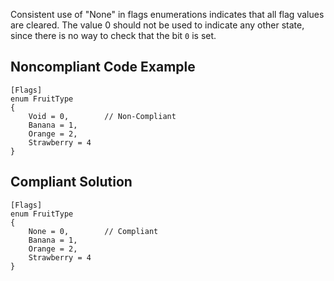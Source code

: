 Consistent use of "None" in flags enumerations indicates that all flag values are cleared. The value 0 should not be used to indicate any other state, since there is no way to check that the bit `0` is set.
 
## Noncompliant Code Example

    [Flags]
    enum FruitType
    {
        Void = 0,        // Non-Compliant
        Banana = 1,
        Orange = 2,
        Strawberry = 4
    }

## Compliant Solution

    [Flags]
    enum FruitType
    {
        None = 0,        // Compliant
        Banana = 1,
        Orange = 2,
        Strawberry = 4
    }
